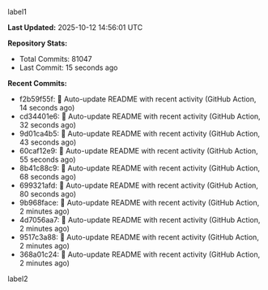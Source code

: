 
label1 
<!-- ACTIVITY_START -->
**Last Updated:** 2025-10-12 14:56:01 UTC

**Repository Stats:**
- Total Commits: 81047
- Last Commit: 15 seconds ago

**Recent Commits:**
- f2b59f55f: 🤖 Auto-update README with recent activity (GitHub Action, 14 seconds ago)
- cd34401e6: 🤖 Auto-update README with recent activity (GitHub Action, 32 seconds ago)
- 9d01ca4b5: 🤖 Auto-update README with recent activity (GitHub Action, 43 seconds ago)
- 60caf12e9: 🤖 Auto-update README with recent activity (GitHub Action, 55 seconds ago)
- 8b41c88c9: 🤖 Auto-update README with recent activity (GitHub Action, 68 seconds ago)
- 699321afd: 🤖 Auto-update README with recent activity (GitHub Action, 80 seconds ago)
- 9b968face: 🤖 Auto-update README with recent activity (GitHub Action, 2 minutes ago)
- 4d7056aa7: 🤖 Auto-update README with recent activity (GitHub Action, 2 minutes ago)
- 9517c3a88: 🤖 Auto-update README with recent activity (GitHub Action, 2 minutes ago)
- 368a01c24: 🤖 Auto-update README with recent activity (GitHub Action, 2 minutes ago)
<!-- ACTIVITY_END -->

label2
